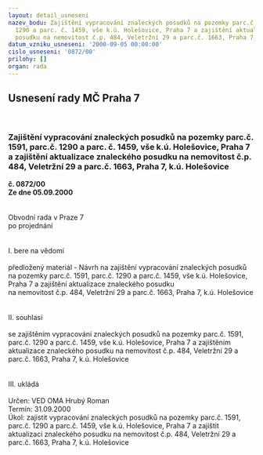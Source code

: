 ```yaml
---
layout: detail_usneseni
nazev_bodu: Zajištění vypracování znaleckých posudků na pozemky parc.č. 1591, parc.č.
  1290 a parc. č. 1459, vše k.ú. Holešovice, Praha 7 a zajištění aktualizace znaleckého
  posudku na nemovitost č.p. 484, Veletržní 29 a parc.č. 1663, Praha 7, k.ú. Holešovice
datum_vzniku_usneseni: '2000-09-05 00:00:00'
cislo_usneseni: '0872/00'
prilohy: []
organ: rada
---
```

<div id="ucUsn_pList" class="usn">
	<span><h2>Usnesení rady MČ Praha 7 </h2>
<br></span><div class="standBody">
<span><h3>Zajištění vypracování znaleckých posudků na pozemky parc.č. 1591, parc.č. 1290 a parc. č. 1459, vše k.ú. Holešovice, Praha 7 a zajištění aktualizace znaleckého posudku na nemovitost č.p. 484, Veletržní 29 a parc.č. 1663, Praha 7, k.ú. Holešovice</h3></span><div class="center">
		<strong>č. 0872/00</strong><br>
	</div>
<div class="center">
		<strong>Ze dne 05.09.2000</strong><br><br>
	</div>     <br>Obvodní rada v Praze 7<br>po projednání<br><br><br>I.	bere na vědomí<br><br> předložený materiál - Návrh na zajištění vypracování znaleckých posudků na pozemky parc.č. 1591, parc.č. 1290 a parc.č. 1459, vše k.ú. Holešovice, Praha 7 a zajištění aktualizace znaleckého posudku <br>na nemovitost č.p. 484, Veletržní 29 a parc.č. 1663, Praha 7, k.ú. Holešovice<br><br><br>II.  souhlasí <br><br>se zajištěním vypracování znaleckých posudků na pozemky parc.č. 1591, parc.č. 1290 a parc.č. 1459, vše k.ú. Holešovice, Praha 7 a zajištěním aktualizace znaleckého posudku na nemovitost č.p. 484, Veletržní 29 a parc.č. 1663, Praha 7, k.ú. Holešovice<br><br><br>III.	ukládá <br><br> Určen:	     	VED OMA Hrubý Roman<br>Termín: 31.09.2000<br>Úkol:	zajistit  vypracování znaleckých posudků na pozemky parc.č. 1591, parc.č. 1290 a parc.č. 1459, vše k.ú. Holešovice, Praha 7 a  zajištit aktualizaci znaleckého posudku na nemovitost č.p. 484, Veletržní 29 a parc.č. 1663, Praha 7, k.ú. Holešovice<br> <br>
</div>
</div>